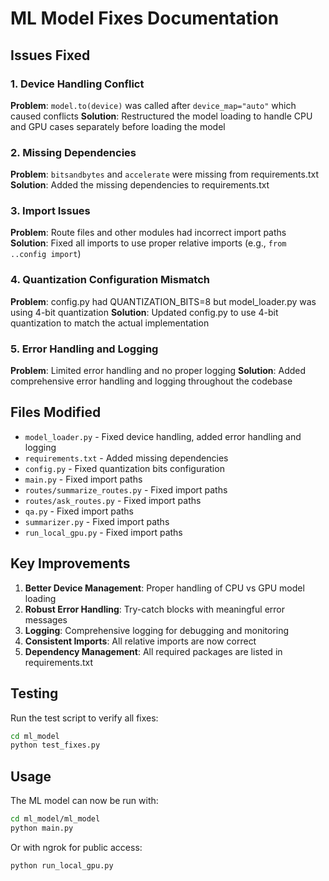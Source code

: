 # ML Model Fixes Documentation

## Issues Fixed

### 1. Device Handling Conflict
**Problem**: `model.to(device)` was called after `device_map="auto"` which caused conflicts
**Solution**: Restructured the model loading to handle CPU and GPU cases separately before loading the model

### 2. Missing Dependencies
**Problem**: `bitsandbytes` and `accelerate` were missing from requirements.txt
**Solution**: Added the missing dependencies to requirements.txt

### 3. Import Issues
**Problem**: Route files and other modules had incorrect import paths
**Solution**: Fixed all imports to use proper relative imports (e.g., `from ..config import`)

### 4. Quantization Configuration Mismatch
**Problem**: config.py had QUANTIZATION_BITS=8 but model_loader.py was using 4-bit quantization
**Solution**: Updated config.py to use 4-bit quantization to match the actual implementation

### 5. Error Handling and Logging
**Problem**: Limited error handling and no proper logging
**Solution**: Added comprehensive error handling and logging throughout the codebase

## Files Modified

- `model_loader.py` - Fixed device handling, added error handling and logging
- `requirements.txt` - Added missing dependencies
- `config.py` - Fixed quantization bits configuration
- `main.py` - Fixed import paths
- `routes/summarize_routes.py` - Fixed import paths
- `routes/ask_routes.py` - Fixed import paths
- `qa.py` - Fixed import paths
- `summarizer.py` - Fixed import paths
- `run_local_gpu.py` - Fixed import paths

## Key Improvements

1. **Better Device Management**: Proper handling of CPU vs GPU model loading
2. **Robust Error Handling**: Try-catch blocks with meaningful error messages
3. **Logging**: Comprehensive logging for debugging and monitoring
4. **Consistent Imports**: All relative imports are now correct
5. **Dependency Management**: All required packages are listed in requirements.txt

## Testing

Run the test script to verify all fixes:
```bash
cd ml_model
python test_fixes.py
```

## Usage

The ML model can now be run with:
```bash
cd ml_model/ml_model
python main.py
```

Or with ngrok for public access:
```bash
python run_local_gpu.py
```
